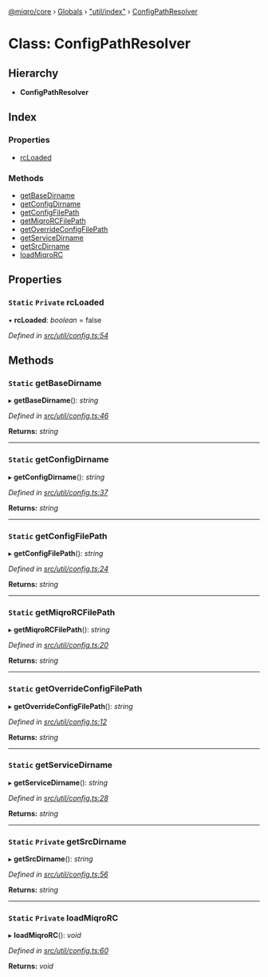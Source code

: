 [@miqro/core](../README.md) › [Globals](../globals.md) › ["util/index"](../modules/_util_index_.md) › [ConfigPathResolver](_util_index_.configpathresolver.md)

# Class: ConfigPathResolver

## Hierarchy

* **ConfigPathResolver**

## Index

### Properties

* [rcLoaded](_util_index_.configpathresolver.md#static-private-rcloaded)

### Methods

* [getBaseDirname](_util_index_.configpathresolver.md#static-getbasedirname)
* [getConfigDirname](_util_index_.configpathresolver.md#static-getconfigdirname)
* [getConfigFilePath](_util_index_.configpathresolver.md#static-getconfigfilepath)
* [getMiqroRCFilePath](_util_index_.configpathresolver.md#static-getmiqrorcfilepath)
* [getOverrideConfigFilePath](_util_index_.configpathresolver.md#static-getoverrideconfigfilepath)
* [getServiceDirname](_util_index_.configpathresolver.md#static-getservicedirname)
* [getSrcDirname](_util_index_.configpathresolver.md#static-private-getsrcdirname)
* [loadMiqroRC](_util_index_.configpathresolver.md#static-private-loadmiqrorc)

## Properties

### `Static` `Private` rcLoaded

▪ **rcLoaded**: *boolean* = false

*Defined in [src/util/config.ts:54](https://github.com/claukers/miqro-core/blob/6562042/src/util/config.ts#L54)*

## Methods

### `Static` getBaseDirname

▸ **getBaseDirname**(): *string*

*Defined in [src/util/config.ts:46](https://github.com/claukers/miqro-core/blob/6562042/src/util/config.ts#L46)*

**Returns:** *string*

___

### `Static` getConfigDirname

▸ **getConfigDirname**(): *string*

*Defined in [src/util/config.ts:37](https://github.com/claukers/miqro-core/blob/6562042/src/util/config.ts#L37)*

**Returns:** *string*

___

### `Static` getConfigFilePath

▸ **getConfigFilePath**(): *string*

*Defined in [src/util/config.ts:24](https://github.com/claukers/miqro-core/blob/6562042/src/util/config.ts#L24)*

**Returns:** *string*

___

### `Static` getMiqroRCFilePath

▸ **getMiqroRCFilePath**(): *string*

*Defined in [src/util/config.ts:20](https://github.com/claukers/miqro-core/blob/6562042/src/util/config.ts#L20)*

**Returns:** *string*

___

### `Static` getOverrideConfigFilePath

▸ **getOverrideConfigFilePath**(): *string*

*Defined in [src/util/config.ts:12](https://github.com/claukers/miqro-core/blob/6562042/src/util/config.ts#L12)*

**Returns:** *string*

___

### `Static` getServiceDirname

▸ **getServiceDirname**(): *string*

*Defined in [src/util/config.ts:28](https://github.com/claukers/miqro-core/blob/6562042/src/util/config.ts#L28)*

**Returns:** *string*

___

### `Static` `Private` getSrcDirname

▸ **getSrcDirname**(): *string*

*Defined in [src/util/config.ts:56](https://github.com/claukers/miqro-core/blob/6562042/src/util/config.ts#L56)*

**Returns:** *string*

___

### `Static` `Private` loadMiqroRC

▸ **loadMiqroRC**(): *void*

*Defined in [src/util/config.ts:60](https://github.com/claukers/miqro-core/blob/6562042/src/util/config.ts#L60)*

**Returns:** *void*
